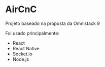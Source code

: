 # AirCnC

Projeto baseado na proposta da Omnistack 9 

Foi usado principalmente:
 - React
 - React Native
 - Socket.io
 - Node.js
